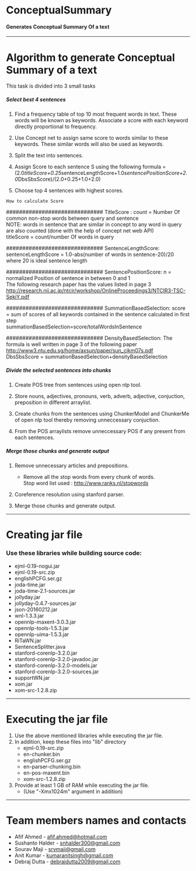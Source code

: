 # ConceptualSummary
#### Generates Conceptual Summary Of a text
---

# Algorithm to generate Conceptual Summary of a text

This task is divided into 3 small tasks

##### Select best 4 sentences

1. Find a frequency table of top 10 most frequent words in text. These words will be known as keywords. Associate a score with each keyword directly proportional to frequency.

2. Use Concept net to assign same score to words similar to these keywords. These similar words will also be used as keywords.

3. Split the text into sentences.

4. Assign Score to each sentence S using the following formula = (2.0*titleScore+0.25*sentenceLengthScore+1.0*sentencePositionScore+2.0*DbsSbsScore)/(2.0+0.25+1.0+2.0)

5. Choose top 4 sentences with highest scores.

~~~~~~~~~~~~~~~~~~~~~~~~~~~~~~~~~~~~~~~~~~~~~~
How to calculate Score
~~~~~~~~~~~~~~~~~~~~~~~~~~~~~~~~~~~~~~~~~~~~~~

############################## TitleScore :
count = Number Of common non-stop words between query and sentence  
NOTE: words in sentence that are similar in concept to any word in query are also counted (done with the help of concept net web API)  
titleScore = count/number Of words in query  

############################## SentenceLengthScore:
sentenceLengthScore = 1.0-abs(number of words in sentence-20)/20  
where 20 is ideal sentence length

############################## SentencePositionScore:
n = normalized Position of sentence in between 0 and 1  
The following research paper has the values listed in page 3  
http://research.nii.ac.jp/ntcir/workshop/OnlineProceedings3/NTCIR3-TSC-SekiY.pdf  

############################## SummationBasedSelection:
score = sum of scores of all keywords contained in the sentence calculated in first step  
summationBasedSelection=score/totalWordsInSentence

############################## DensityBasedSelection:
The formula is well written in page 3 of the following paper  
http://www3.ntu.edu.sg/home/axsun/paper/sun_cikm07s.pdf  
DbsSbsScore = summationBasedSelection+densityBasedSelection  

##### Divide the selected sentences into chunks

1. Create POS tree from sentences using open nlp tool.

2. Store nouns, adjectives, pronouns, verb, adverb, adjective, conjuction, preposition in different arraylist.

3. Create chunks from the sentences using ChunkerModel and ChunkerMe of open nlp tool thereby removing unneccessary conjuction.

4. From the POS arraylists remove unneccessary POS if any present from each sentences.

##### Merge those chunks and generate output

1. Remove unnecessary articles and prepositions.
	* Remove all the stop words from every chunk of words.  
	Stop word list used : http://www.ranks.nl/stopwords

2. Coreference resolution using stanford parser.

3. Merge those chunks and generate output.
---

# Creating jar file

### Use these libraries while building source code:

* ejml-0.19-nogui.jar
* ejml-0.19-src.zip
* englishPCFG.ser.gz
* joda-time.jar
* joda-time-2.1-sources.jar
* jollyday.jar
* jollyday-0.4.7-sources.jar
* json-20160212.jar
* wnl-1.3.3.jar
* opennlp-maxent-3.0.3.jar
* opennlp-tools-1.5.3.jar
* opennlp-uima-1.5.3.jar
* RiTaWN.jar
* SentenceSplitter.java
* stanford-corenlp-3.2.0.jar
* stanford-corenlp-3.2.0-javadoc.jar
* stanford-corenlp-3.2.0-models.jar
* stanford-corenlp-3.2.0-sources.jar
* supportWN.jar
* xom.jar
* xom-src-1.2.8.zip


---

# Executing the jar file

1. Use the above mentioned libraries while executing the jar file.
2. In addition, keep these files into "lib" directory
	* ejml-0.19-src.zip
	* en-chunker.bin
	* englishPCFG.ser.gz
	* en-parser-chunking.bin
	* en-pos-maxent.bin
	* xom-src-1.2.8.zip
3. Provide at least 1 GB of RAM while executing the jar file.
	* (Use "-Xmx1024m" argument in addition)


---

# Team members names and contacts

* Afif Ahmed - afif.ahmed@hotmail.com
* Sushanto Halder - snhalder300@gmail.com
* Sourav Maji - srvmaji@gmail.com
* Anit Kumar - kumaranitsingh@gmail.com
* Debraj Dutta - debrajdutta2009@gmail.com
